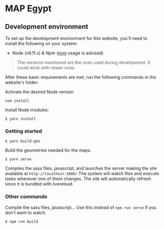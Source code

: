 # MAP Egypt


## Development environment
To set up the development environment for this website, you'll need to install the following on your system:

- Node (v6.11.x) & Npm ([nvm](https://github.com/creationix/nvm) usage is advised)

> The versions mentioned are the ones used during development. It could work with newer ones.

After these basic requirements are met, run the following commands in the website's folder:

Activate the desired Node version

```
nvm install
```

Install Node modules:
```
$ yarn install
```

### Getting started

```
$ yarn build-geo
```
Build the geometries needed for the maps.

```
$ yarn serve
```
Compiles the sass files, javascript, and launches the server making the site available at `http://localhost:3000/`
The system will watch files and execute tasks whenever one of them changes.
The site will automatically refresh since it is bundled with livereload.

### Other commands
Compile the sass files, javascript... Use this instead of `npm run serve` if you don't want to watch.
```
$ npm run build
```
